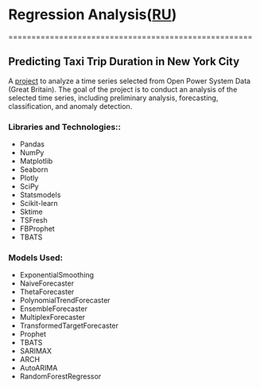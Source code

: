 # Regression Analysis([RU](https://github.com/termik88/final_projects_ml/time_series/README.ru.md))
=====================================================
## Predicting Taxi Trip Duration in New York City

A [project](https://github.com/termik88/final_projects_ml/time_series/project.ipynb) to analyze a time series selected from Open Power System Data (Great Britain). The goal of the project is to conduct an analysis of the selected time series, including preliminary analysis, forecasting, classification, and anomaly detection.

### Libraries and Technologies::

- Pandas
- NumPy
- Matplotlib
- Seaborn
- Plotly
- SciPy
- Statsmodels
- Scikit-learn
- Sktime
- TSFresh
- FBProphet
- TBATS

### Models Used:

- ExponentialSmoothing
- NaiveForecaster
- ThetaForecaster
- PolynomialTrendForecaster
- EnsembleForecaster
- MultiplexForecaster
- TransformedTargetForecaster
- Prophet
- TBATS
- SARIMAX
- ARCH
- AutoARIMA
- RandomForestRegressor